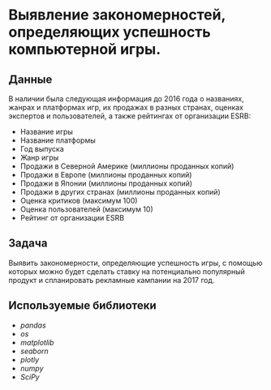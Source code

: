 # Выявление закономерностей, определяющих успешность компьютерной игры.


## Данные

В наличии была следующая информация до 2016 года о названиях, жанрах и платформах игр, их продажах в разных странах, оценках экспертов и пользователей, а также рейтингах от организации ESRB:
- Название игры
- Название платформы
- Год выпуска
- Жанр игры
- Продажи в Северной Америке (миллионы проданных копий)
- Продажи в Европе (миллионы проданных копий)
- Продажи в Японии (миллионы проданных копий)
- Продажи в других странах (миллионы проданных копий)
- Оценка критиков (максимум 100)
- Оценка пользователей (максимум 10)
- Рейтинг от организации ESRB
  
## Задача

Выявить закономерности, определяющие успешность игры, с помощью которых можно будет сделать ставку на потенциально популярный продукт и спланировать рекламные кампании на 2017 год.

## Используемые библиотеки
* *pandas*
* *os* 
* *matplotlib* 
* *seaborn* 
* *plotly* 
* *numpy* 
* *SciPy*